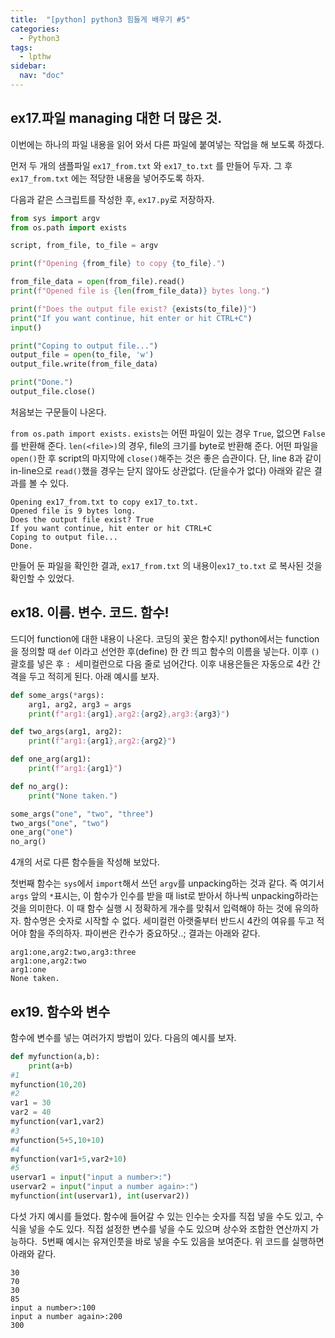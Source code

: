 ```yaml
---
title:  "[python] python3 힘들게 배우기 #5"
categories: 
  - Python3
tags:
  - lpthw
sidebar:
  nav: "doc"
---
```



## ex17.파일 managing 대한 더 많은 것.

이번에는 하나의 파일 내용을 읽어 와서 다른 파일에 붙여넣는 작업을 해 보도록 하겠다.

먼저 두 개의 샘플파일 `ex17_from.txt` 와 `ex17_to.txt` 를 만들어 두자. 그 후 `ex17_from.txt` 에는 적당한 내용을 넣어주도록 하자.

다음과 같은 스크립트를 작성한 후, `ex17.py`로 저장하자.

```python
from sys import argv
from os.path import exists

script, from_file, to_file = argv

print(f"Opening {from_file} to copy {to_file}.")

from_file_data = open(from_file).read()
print(f"Opened file is {len(from_file_data)} bytes long.")

print(f"Does the output file exist? {exists(to_file)}")
print("If you want continue, hit enter or hit CTRL+C")
input()

print("Coping to output file...")
output_file = open(to_file, 'w')
output_file.write(from_file_data)

print("Done.")
output_file.close()
```

처음보는 구문들이 나온다.

`from os.path import exists.`  `exists`는 어떤 파일이 있는 경우 `True`, 없으면 `False`를 반환해 준다.
`len(<file>)`의 경우, file의 크기를 byte로 반환해 준다.
어떤 파일을 `open()`한 후 script의 마지막에 `close()`해주는 것은 좋은 습관이다. 단, line 8과 같이 in-line으로 `read()`했을 경우는 닫지 않아도 상관없다. (닫을수가 없다)
아래와 같은 결과를 볼 수 있다.
```
Opening ex17_from.txt to copy ex17_to.txt.
Opened file is 9 bytes long.
Does the output file exist? True
If you want continue, hit enter or hit CTRL+C
Coping to output file...
Done.
```
만들어 둔 파일을 확인한 결과, `ex17_from.txt` 의 내용이`ex17_to.txt` 로 복사된 것을 확인할 수 있었다.

## ex18. 이름. 변수. 코드. 함수!

드디어 function에 대한 내용이 나온다. 코딩의 꽃은 함수지! python에서는 function을 정의할 때 `def` 이라고 선언한 후(define) 한 칸 띄고 함수의 이름을 넣는다. 이후 `()`괄호를 넣은 후 `: `세미컬런으로 다음 줄로 넘어간다. 이후 내용은들은 자동으로 4칸 간격을 두고 적히게 된다. 아래 예시를 보자.

```python
def some_args(*args):
    arg1, arg2, arg3 = args
    print(f"arg1:{arg1},arg2:{arg2},arg3:{arg3}")

def two_args(arg1, arg2):
    print(f"arg1:{arg1},arg2:{arg2}")

def one_arg(arg1):
    print(f"arg1:{arg1}")

def no_arg():
    print("None taken.")

some_args("one", "two", "three")
two_args("one", "two")
one_arg("one")
no_arg()
```


4개의 서로 다른 함수들을 작성해 보았다.

첫번째 함수는 `sys`에서 `import`해서 쓰던 `argv`를 unpacking하는 것과 같다. 즉 여기서 `args` 앞의 `*`표시는, 이 함수가 인수를 받을 때 list로 받아서 하나씩 unpacking하라는 것을 의미한다. 이 때 함수 실행 시 정확하게 개수를 맞춰서 입력해야 하는 것에 유의하자.
함수명은 숫자로 시작할 수 없다.
세미컬런 아랫줄부터 반드시 4칸의 여유를 두고 적어야 함을 주의하자. 파이썬은 칸수가 중요하닷..;
결과는 아래와 같다.

```
arg1:one,arg2:two,arg3:three
arg1:one,arg2:two
arg1:one
None taken.
```

## ex19. 함수와 변수
함수에 변수를 넣는 여러가지 방법이 있다. 다음의 예시를 보자. 

```python
def myfunction(a,b):
    print(a+b)
#1
myfunction(10,20)
#2
var1 = 30
var2 = 40
myfunction(var1,var2)
#3
myfunction(5+5,10+10)
#4
myfunction(var1+5,var2+10)
#5
uservar1 = input("input a number>:")
uservar2 = input("input a number again>:")
myfunction(int(uservar1), int(uservar2))
```

다섯 가지 예시를 들었다. 함수에 들어갈 수 있는 인수는 숫자를 직접 넣을 수도 있고, 수식을 넣을 수도 있다. 직접 설정한 변수를 넣을 수도 있으며 상수와 조합한 연산까지 가능하다. 
5번째 예시는 유져인풋을 바로 넣을 수도 있음을 보여준다.
위 코드를 실행하면 아래와 같다.
```
30
70
30
85
input a number>:100
input a number again>:200
300
```
